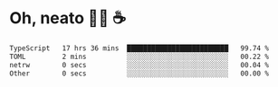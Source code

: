 # Oh, neato 🧑‍💻 ☕

<!--START_SECTION:waka-->

```txt
TypeScript   17 hrs 36 mins  █████████████████████████   99.74 %
TOML         2 mins          ░░░░░░░░░░░░░░░░░░░░░░░░░   00.22 %
netrw        0 secs          ░░░░░░░░░░░░░░░░░░░░░░░░░   00.04 %
Other        0 secs          ░░░░░░░░░░░░░░░░░░░░░░░░░   00.00 %
```

<!--END_SECTION:waka-->

